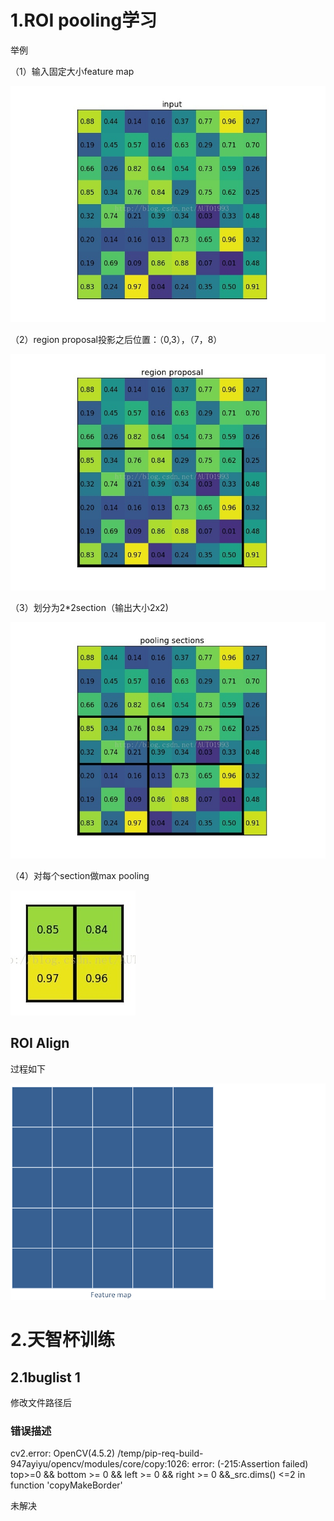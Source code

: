 # 1.ROI pooling学习

举例

（1）输入固定大小feature map

![2021070101](images\2021070101.jpg)

（2）region proposal投影之后位置：（0,3），（7，8）

![2021070102](images\2021070102.jpg)

（3）划分为2*2section（输出大小2x2)

![2021070103](images\2021070103.jpg)

（4）对每个section做max pooling

![2021070104](images\2021070104.jpg)

## ROI Align

过程如下

![2021070105](images\2021070105.gif)

# 2.天智杯训练

## 2.1buglist 1

修改文件路径后

### 错误描述

cv2.error: OpenCV(4.5.2) /temp/pip-req-build-947ayiyu/opencv/modules/core/copy:1026: error: (-215:Assertion failed) top>=0 && bottom >= 0 && left >= 0 && right >= 0 &&_src.dims() <=2 in function 'copyMakeBorder' 

未解决

